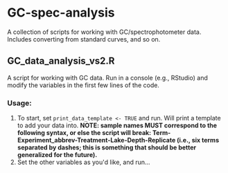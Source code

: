 # GC-spec-analysis
A collection of scripts for working with GC/spectrophotometer data. Includes converting from standard curves, and so on.

## GC_data_analysis_vs2.R
A script for working with GC data. Run in a console (e.g., RStudio) and modify the variables in the first few lines of the code.

### Usage:
1. To start, set `print_data_template <- TRUE` and run. Will print a template to add your data into.
**NOTE: sample names MUST correspond to the following syntax, or else the script will break: Term-Experiment_abbrev-Treatment-Lake-Depth-Replicate (i.e., six terms separated by dashes; this is something that should be better generalized for the future).**
2. Set the other variables as you'd like, and run...

